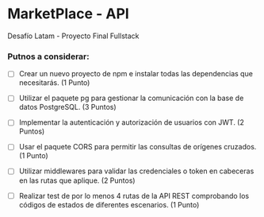 # MarketPlace - API
Desafío Latam - Proyecto Final Fullstack


### Putnos a considerar:
 - [ ] Crear un nuevo proyecto de npm e instalar todas las dependencias que necesitarás. (1 Punto)

 - [ ] Utilizar el paquete pg para gestionar la comunicación con la base de datos PostgreSQL. (3 Puntos)

 - [ ] Implementar la autenticación y autorización de usuarios con JWT. (2 Puntos)

 - [ ] Usar el paquete CORS para permitir las consultas de orígenes cruzados. (1 Punto)

 - [ ]  Utilizar middlewares para validar las credenciales o token en cabeceras en las rutas que aplique. (2 Puntos)

 - [ ] Realizar test de por lo menos 4 rutas de la API REST comprobando los códigos de estados de diferentes escenarios. (1 Punto)
